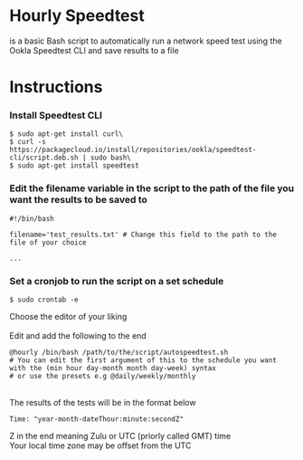 # Hourly Speedtest
is a basic Bash script to automatically run a network speed test using the Ookla Speedtest CLI and save results to a file

# Instructions
### Install Speedtest CLI
    $ sudo apt-get install curl\
    $ curl -s https://packagecloud.io/install/repositories/ookla/speedtest-cli/script.deb.sh | sudo bash\
    $ sudo apt-get install speedtest
### Edit the filename variable in the script to the path of the file you want the results to be saved to
    #!/bin/bash

    filename='test_results.txt' # Change this field to the path to the file of your choice
    
    ...
### Set a cronjob to run the script on a set schedule
    $ sudo crontab -e
Choose the editor of your liking\
\
Edit and add the following to the end

    @hourly /bin/bash /path/to/the/script/autospeedtest.sh
    # You can edit the first argument of this to the schedule you want with the (min hour day-month month day-week) syntax 
    # or use the presets e.g @daily/weekly/monthly
\
The results of the tests will be in the format below

    Time: "year-month-dateThour:minute:secondZ" 
Z in the end meaning Zulu or UTC (priorly called GMT) time\
Your local time zone may be offset from the UTC
